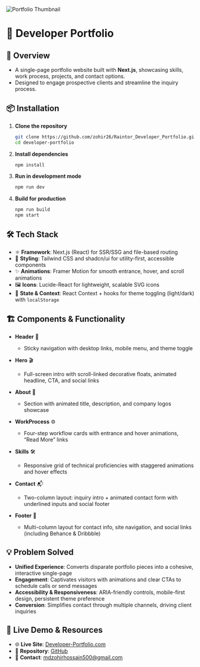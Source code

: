 ![Portfolio Thumbnail](https://i.ibb.co/jPQy0CPZ/Raintor.png)

# 🚀 Developer Portfolio

## 🌟 Overview

* A single-page portfolio website built with **Next.js**, showcasing skills, work process, projects, and contact options.
* Designed to engage prospective clients and streamline the inquiry process.

## 📦 Installation

1. **Clone the repository**

   ```bash
   git clone https://github.com/zohir26/Raintor_Developer_Portfolio.git
   cd developer-portfolio
   ```
2. **Install dependencies**

   ```bash
   npm install
   ```
3. **Run in development mode**

   ```bash
   npm run dev
   ```
4. **Build for production**

   ```bash
   npm run build
   npm start
   ```

## 🛠️ Tech Stack

* ⚛️ **Framework**: Next.js (React) for SSR/SSG and file-based routing
* 🎨 **Styling**: Tailwind CSS and shadcn/ui for utility-first, accessible components
* ✨ **Animations**: Framer Motion for smooth entrance, hover, and scroll animations
* 🖼️ **Icons**: Lucide-React for lightweight, scalable SVG icons
* 🔄 **State & Context**: React Context + hooks for theme toggling (light/dark) with `localStorage`

## 🏗️ Components & Functionality

* **Header** 🧭

  * Sticky navigation with desktop links, mobile menu, and theme toggle
* **Hero** 🎬

  * Full-screen intro with scroll-linked decorative floats, animated headline, CTA, and social links
* **About** 👤

  * Section with animated title, description, and company logos showcase
* **WorkProcess** ⚙️

  * Four-step workflow cards with entrance and hover animations, “Read More” links
* **Skills** 🛠️

  * Responsive grid of technical proficiencies with staggered animations and hover effects
* **Contact** 📬

  * Two-column layout: inquiry intro + animated contact form with underlined inputs and social footer
* **Footer** 📄

  * Multi-column layout for contact info, site navigation, and social links (including Behance & Dribbble)

## 💡 Problem Solved

* **Unified Experience**: Converts disparate portfolio pieces into a cohesive, interactive single-page
* **Engagement**: Captivates visitors with animations and clear CTAs to schedule calls or send messages
* **Accessibility & Responsiveness**: ARIA-friendly controls, mobile-first design, persistent theme preference
* **Conversion**: Simplifies contact through multiple channels, driving client inquiries

## 🔗 Live Demo & Resources

* 🌐 **Live Site**: [Developer-Portfolio.com](https://developer-portfolio-o3gb89rzk-md-zohir-hossains-projects.vercel.app/)
* 📂 **Repository**: [GitHub](https://github.com/zohir26/Raintor_Developer_Portfolio.git)
* 📧 **Contact**: [mdzohirhossain500@gmail.com](mailto:mdzohirhossain500@gmail.com)

